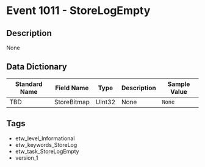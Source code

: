 # Event 1011 - StoreLogEmpty

## Description
None

## Data Dictionary
|Standard Name|Field Name|Type|Description|Sample Value|
|---|---|---|---|---|
|TBD|StoreBitmap|UInt32|None|`None`|

## Tags
* etw_level_Informational
* etw_keywords_StoreLog
* etw_task_StoreLogEmpty
* version_1